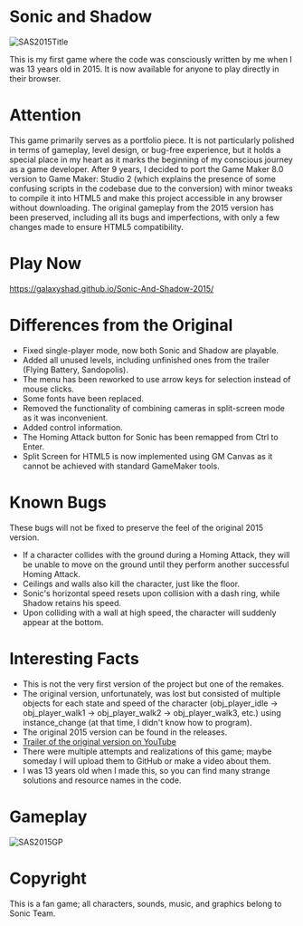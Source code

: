 # Sonic and Shadow
![SAS2015Title](https://github.com/user-attachments/assets/18867f5c-018a-4e91-820d-2e4222f471ea)

This is my first game where the code was consciously written by me when I was 13 years old in 2015. It is now available for anyone to play directly in their browser.

# Attention
This game primarily serves as a portfolio piece. It is not particularly polished in terms of gameplay, level design, or bug-free experience, but it holds a special place in my heart as it marks the beginning of my conscious journey as a game developer. After 9 years, I decided to port the Game Maker 8.0 version to Game Maker: Studio 2 (which explains the presence of some confusing scripts in the codebase due to the conversion) with minor tweaks to compile it into HTML5 and make this project accessible in any browser without downloading. The original gameplay from the 2015 version has been preserved, including all its bugs and imperfections, with only a few changes made to ensure HTML5 compatibility.

# Play Now
https://galaxyshad.github.io/Sonic-And-Shadow-2015/

# Differences from the Original
- Fixed single-player mode, now both Sonic and Shadow are playable.
- Added all unused levels, including unfinished ones from the trailer (Flying Battery, Sandopolis).
- The menu has been reworked to use arrow keys for selection instead of mouse clicks.
- Some fonts have been replaced.
- Removed the functionality of combining cameras in split-screen mode as it was inconvenient.
- Added control information.
- The Homing Attack button for Sonic has been remapped from Ctrl to Enter.
- Split Screen for HTML5 is now implemented using GM Canvas as it cannot be achieved with standard GameMaker tools.

# Known Bugs
These bugs will not be fixed to preserve the feel of the original 2015 version.
- If a character collides with the ground during a Homing Attack, they will be unable to move on the ground until they perform another successful Homing Attack.
- Ceilings and walls also kill the character, just like the floor.
- Sonic's horizontal speed resets upon collision with a dash ring, while Shadow retains his speed.
- Upon colliding with a wall at high speed, the character will suddenly appear at the bottom.

# Interesting Facts
- This is not the very first version of the project but one of the remakes.
- The original version, unfortunately, was lost but consisted of multiple objects for each state and speed of the character (obj_player_idle -> obj_player_walk1 -> obj_player_walk2 -> obj_player_walk3, etc.) using instance_change (at that time, I didn't know how to program).
- The original 2015 version can be found in the releases.
- [Trailer of the original version on YouTube](https://youtu.be/6rTs-wlltwg?si=KyWIGbVWavClcH5I)
- There were multiple attempts and realizations of this game; maybe someday I will upload them to GitHub or make a video about them.
- I was 13 years old when I made this, so you can find many strange solutions and resource names in the code.

# Gameplay
![SAS2015GP](https://github.com/user-attachments/assets/8fa8d9fc-a479-4ec2-9eae-bfbd61f28d25)

# Copyright
This is a fan game; all characters, sounds, music, and graphics belong to Sonic Team.
